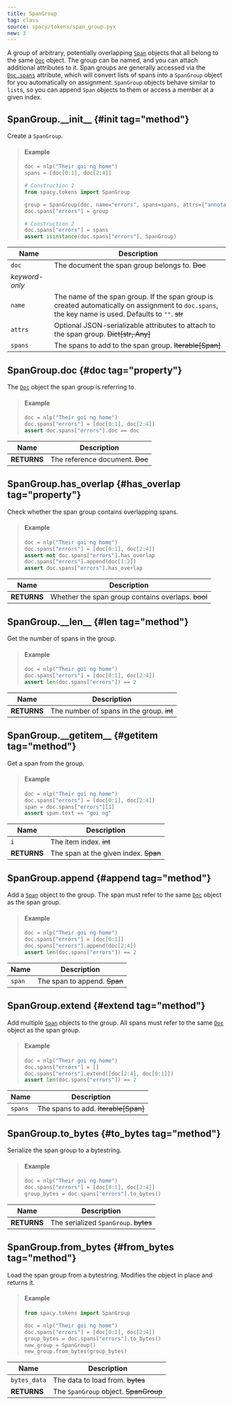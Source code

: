 ```yaml
---
title: SpanGroup
tag: class
source: spacy/tokens/span_group.pyx
new: 3
---
```


A group of arbitrary, potentially overlapping [`Span`](/api/span) objects that
all belong to the same [`Doc`](/api/doc) object. The group can be named, and you
can attach additional attributes to it. Span groups are generally accessed via
the [`Doc.spans`](/api/doc#spans) attribute, which will convert lists of spans
into a `SpanGroup` object for you automatically on assignment. `SpanGroup`
objects behave similar to `list`s, so you can append `Span` objects to them or
access a member at a given index.

## SpanGroup.\_\_init\_\_ {#init tag="method"}

Create a `SpanGroup`.

> #### Example
>
> ```python
> doc = nlp("Their goi ng home")
> spans = [doc[0:1], doc[2:4]]
>
> # Construction 1
> from spacy.tokens import SpanGroup
>
> group = SpanGroup(doc, name="errors", spans=spans, attrs={"annotator": "matt"})
> doc.spans["errors"] = group
>
> # Construction 2
> doc.spans["errors"] = spans
> assert isinstance(doc.spans["errors"], SpanGroup)
> ```

| Name           | Description                                                                                                                                          |
| -------------- | ---------------------------------------------------------------------------------------------------------------------------------------------------- |
| `doc`          | The document the span group belongs to. ~~Doc~~                                                                                                      |
| _keyword-only_ |                                                                                                                                                      |
| `name`         | The name of the span group. If the span group is created automatically on assignment to `doc.spans`, the key name is used. Defaults to `""`. ~~str~~ |
| `attrs`        | Optional JSON-serializable attributes to attach to the span group. ~~Dict[str, Any]~~                                                                |
| `spans`        | The spans to add to the span group. ~~Iterable[Span]~~                                                                                               |

## SpanGroup.doc {#doc tag="property"}

The [`Doc`](/api/doc) object the span group is referring to.

> #### Example
>
> ```python
> doc = nlp("Their goi ng home")
> doc.spans["errors"] = [doc[0:1], doc[2:4]]
> assert doc.spans["errors"].doc == doc
> ```

| Name        | Description                     |
| ----------- | ------------------------------- |
| **RETURNS** | The reference document. ~~Doc~~ |

## SpanGroup.has_overlap {#has_overlap tag="property"}

Check whether the span group contains overlapping spans.

> #### Example
>
> ```python
> doc = nlp("Their goi ng home")
> doc.spans["errors"] = [doc[0:1], doc[2:4]]
> assert not doc.spans["errors"].has_overlap
> doc.spans["errors"].append(doc[1:2])
> assert doc.spans["errors"].has_overlap
> ```

| Name        | Description                                        |
| ----------- | -------------------------------------------------- |
| **RETURNS** | Whether the span group contains overlaps. ~~bool~~ |

## SpanGroup.\_\_len\_\_ {#len tag="method"}

Get the number of spans in the group.

> #### Example
>
> ```python
> doc = nlp("Their goi ng home")
> doc.spans["errors"] = [doc[0:1], doc[2:4]]
> assert len(doc.spans["errors"]) == 2
> ```

| Name        | Description                               |
| ----------- | ----------------------------------------- |
| **RETURNS** | The number of spans in the group. ~~int~~ |

## SpanGroup.\_\_getitem\_\_ {#getitem tag="method"}

Get a span from the group.

> #### Example
>
> ```python
> doc = nlp("Their goi ng home")
> doc.spans["errors"] = [doc[0:1], doc[2:4]]
> span = doc.spans["errors"][1]
> assert span.text == "goi ng"
> ```

| Name        | Description                           |
| ----------- | ------------------------------------- |
| `i`         | The item index. ~~int~~               |
| **RETURNS** | The span at the given index. ~~Span~~ |

## SpanGroup.append {#append tag="method"}

Add a [`Span`](/api/span) object to the group. The span must refer to the same
[`Doc`](/api/doc) object as the span group.

> #### Example
>
> ```python
> doc = nlp("Their goi ng home")
> doc.spans["errors"] = [doc[0:1]]
> doc.spans["errors"].append(doc[2:4])
> assert len(doc.spans["errors"]) == 2
> ```

| Name   | Description                  |
| ------ | ---------------------------- |
| `span` | The span to append. ~~Span~~ |

## SpanGroup.extend {#extend tag="method"}

Add multiple [`Span`](/api/span) objects to the group. All spans must refer to
the same [`Doc`](/api/doc) object as the span group.

> #### Example
>
> ```python
> doc = nlp("Their goi ng home")
> doc.spans["errors"] = []
> doc.spans["errors"].extend([doc[2:4], doc[0:1]])
> assert len(doc.spans["errors"]) == 2
> ```

| Name    | Description                          |
| ------- | ------------------------------------ |
| `spans` | The spans to add. ~~Iterable[Span]~~ |

## SpanGroup.to_bytes {#to_bytes tag="method"}

Serialize the span group to a bytestring.

> #### Example
>
> ```python
> doc = nlp("Their goi ng home")
> doc.spans["errors"] = [doc[0:1], doc[2:4]]
> group_bytes = doc.spans["errors"].to_bytes()
> ```

| Name        | Description                           |
| ----------- | ------------------------------------- |
| **RETURNS** | The serialized `SpanGroup`. ~~bytes~~ |

## SpanGroup.from_bytes {#from_bytes tag="method"}

Load the span group from a bytestring. Modifies the object in place and returns
it.

> #### Example
>
> ```python
> from spacy.tokens import SpanGroup
>
> doc = nlp("Their goi ng home")
> doc.spans["errors"] = [doc[0:1], doc[2:4]]
> group_bytes = doc.spans["errors"].to_bytes()
> new_group = SpanGroup()
> new_group.from_bytes(group_bytes)
> ```

| Name         | Description                           |
| ------------ | ------------------------------------- |
| `bytes_data` | The data to load from. ~~bytes~~      |
| **RETURNS**  | The `SpanGroup` object. ~~SpanGroup~~ |
